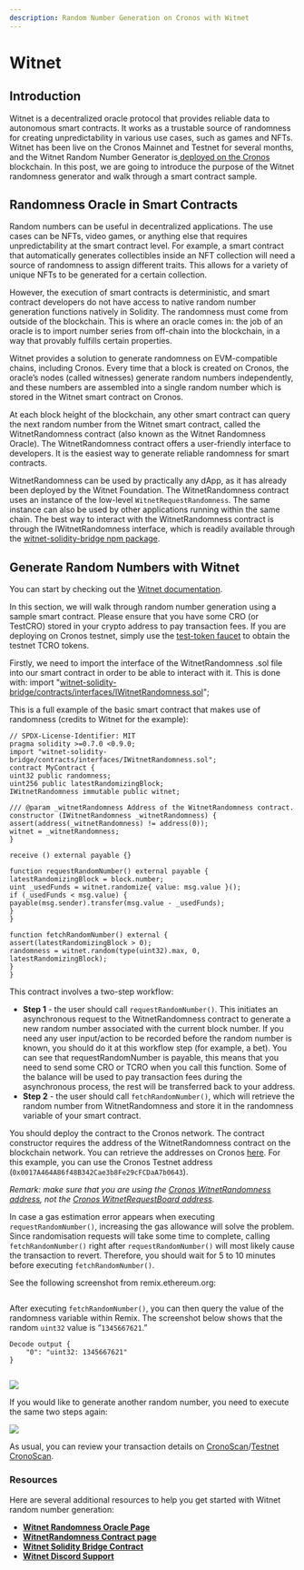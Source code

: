 ```yaml
---
description: Random Number Generation on Cronos with Witnet
---
```


# Witnet

## **Introduction**

Witnet is a decentralized oracle protocol that provides reliable data to autonomous smart contracts. It works as a trustable source of randomness for creating unpredictability in various use cases, such as games and NFTs. Witnet has been live on the Cronos Mainnet and Testnet for several months, and the Witnet Random Number Generator is[ deployed on the Cronos](https://docs.witnet.io/smart-contracts/witnet-randomness-oracle/contract-addresses#cronos-chain) blockchain. In this post, we are going to introduce the purpose of the Witnet randomness generator and walk through a smart contract sample.

## Randomness Oracle in Smart Contracts

Random numbers can be useful in decentralized applications. The use cases can be NFTs, video games, or anything else that requires unpredictability at the smart contract level. For example, a smart contract that automatically generates collectibles inside an NFT collection will need a source of randomness to assign different traits. This allows for a variety of unique NFTs to be generated for a certain collection.

However, the execution of smart contracts is deterministic, and smart contract developers do not have access to native random number generation functions natively in Solidity. The randomness must come from outside of the blockchain. This is where an oracle comes in: the job of an oracle is to import number series from off-chain into the blockchain, in a way that provably fulfills certain properties.

Witnet provides a solution to generate randomness on EVM-compatible chains, including Cronos. Every time that a block is created on Cronos, the oracle’s nodes (called witnesses) generate random numbers independently, and these numbers are assembled into a single random number which is stored in the Witnet smart contract on Cronos.

At each block height of the blockchain, any other smart contract can query the next random number from the Witnet smart contract, called the WitnetRandomness contract (also known as the Witnet Randomness Oracle). The WitnetRandomness contract offers a user-friendly interface to developers. It is the easiest way to generate reliable randomness for smart contracts.

WitnetRandomness can be used by practically any dApp, as it has already been deployed by the Witnet Foundation. The WitnetRandomness contract uses an instance of the low-level `WitnetRequestRandomness`. The same instance can also be used by other applications running within the same chain. The best way to interact with the WitnetRandomness contract is through the IWitnetRandomness interface, which is readily available through the [witnet-solidity-bridge npm package](https://www.npmjs.com/package/witnet-solidity-bridge).

## Generate Random Numbers with Witnet&#x20;

You can start by checking out the [Witnet documentation](https://docs.witnet.io/).

In this section, we will walk through random number generation using a sample smart contract. Please ensure that you have some CRO (or TestCRO) stored in your crypto address to pay transaction fees. If you are deploying on Cronos testnet, simply use the [test-token faucet](https://cronos.org/faucet) to obtain the testnet TCRO tokens.

Firstly, we need to import the interface of the WitnetRandomness .sol file into our smart contract in order to be able to interact with it. This is done with: import "[witnet-solidity-bridge/contracts/interfaces/IWitnetRandomness.sol](https://github.com/witnet/witnet-solidity-bridge/blob/master/contracts/interfaces/IWitnetRandomness.sol)";

This is a full example of the basic smart contract that makes use of randomness (credits to Witnet for the example):

```
// SPDX-License-Identifier: MIT
pragma solidity >=0.7.0 <0.9.0;
import "witnet-solidity-bridge/contracts/interfaces/IWitnetRandomness.sol";
contract MyContract {
uint32 public randomness;
uint256 public latestRandomizingBlock;
IWitnetRandomness immutable public witnet;
 
/// @param _witnetRandomness Address of the WitnetRandomness contract.
constructor (IWitnetRandomness _witnetRandomness) {
assert(address(_witnetRandomness) != address(0));
witnet = _witnetRandomness;
}
 
receive () external payable {}
 
function requestRandomNumber() external payable {
latestRandomizingBlock = block.number;
uint _usedFunds = witnet.randomize{ value: msg.value }();
if (_usedFunds < msg.value) {
payable(msg.sender).transfer(msg.value - _usedFunds);
}
}
 
function fetchRandomNumber() external {
assert(latestRandomizingBlock > 0);
randomness = witnet.random(type(uint32).max, 0, latestRandomizingBlock);
}
}

```

This contract involves a two-step workflow:

* **Step 1** - the user should call `requestRandomNumber()`. This initiates an asynchronous request to the WitnetRandomness contract to generate a new random number associated with the current block number. If you need any user input/action to be recorded before the random number is known, you should do it at this workflow step (for example, a bet). You can see that requestRandomNumber is payable, this means that you need to send some CRO or TCRO when you call this function. Some of the balance will be used to pay transaction fees during the asynchronous process, the rest will be transferred back to your address.
* **Step 2** - the user should call `fetchRandomNumber()`, which will retrieve the random number from WitnetRandomness and store it in the randomness variable of your smart contract.

You should deploy the contract to the Cronos network. The contract constructor requires the address of the WitnetRandomness contract on the blockchain network. You can retrieve the addresses on Cronos [here](https://docs.witnet.io/smart-contracts/witnet-randomness-oracle/contract-addresses#cronos-chain). For this example, you can use the Cronos Testnet address (`0x0017A464A86f48B342Cae3b8Fe29cFCDaA7b0643`).

_Remark: make sure that you are using the_ [_Cronos WitnetRandomness address_](https://docs.witnet.io/smart-contracts/witnet-randomness-oracle/contract-addresses#cronos-chain)_, not the_  [_Cronos WitnetRequestBoard address_](https://docs.witnet.io/smart-contracts/witnet-web-oracle/contracts-addresses#cronos-chain)_._



In case a gas estimation error appears when executing `requestRandomNumber()`, increasing the gas allowance will solve the problem. Since randomisation requests will take some time to complete, calling `fetchRandomNumber()` right after `requestRandomNumber()` will most likely cause the transaction to revert. Therefore, you should wait for 5 to 10 minutes before executing `fetchRandomNumber()`.&#x20;

See the following screenshot from remix.ethereum.org:

<figure><img src="https://lh5.googleusercontent.com/FCESj_Ls4xgSh6EpdDQXWJoXuzhqMuENSwX3uZfP0pH04ZaBaXHvV_gd79gVnrNl1EAZm0MqgX2RKeAghQEo3ZZgiHMn2eMHWstG1p4kboEeJgMXCik9wV61ZAcEL8WlMD4Zc1GYfAIInnMdMo2__zAO525VhOLp-Vrz5Q-SGX_zlX5wKQNy_fBDBQ" alt=""><figcaption></figcaption></figure>

After executing `fetchRandomNumber()`, you can then query the value of the randomness variable within Remix. The screenshot below shows that the random `uint32` value is “`1345667621`.”

```
Decode output {
	"0": "uint32: 1345667621"
}
```

<figure><img src="https://lh3.googleusercontent.com/OSmsr1GqjtlrhWouD1Xvnes7nQqleLxHirGad5jfJqFaOqE8qORmQx4lfLO-FvQdq9TDl-w_KXfYjYF_ZDuiBkSqlD39bZ4TBK_9jtmqugUy94VV-yaUmiVmL8AA-lJQmoWezNIe9STV_IHW_FG7E5X8Msza85P00kC6OAEAo4SskBmkjQ-Gj30j2g" alt=""><figcaption></figcaption></figure>

![](https://lh6.googleusercontent.com/BYwhL506ZusNpz826P8p6aWu55nn-EIb3AnmXaFFaFtbQESwuhY4FwP44BeXZMmGQW27z1kZFnCZhtPxY08wCv7rM6dAErkLSSjuG3jwdtiOgjDG\_I8jkHxF8DnIrAC8AnkxvUP6yAM\_7Njeu0ivT3E-2vtddU6EbnqPIF462ggDelhwsWP8bttHdQ)

If you would like to generate another random number, you need to execute the same two steps again:

![](https://lh5.googleusercontent.com/DW1LJgzPinuOV0DWEYKOyE8GxGQeHWY3QvcW5x4m5j7fUa-m0MGSRtYsEA5Ui794XJd4x-fLC6X8peThAewaWWViOup1X-8WPuFejqK5tz4PYfNtjMbncd6eji-xBkYhZrTBfXxPQ8Mcvzx9RF3hCIs-xLlHv3JXeNGOsc7hz3E9VNeyOeyxwStH6Q)



As usual, you can review your transaction details on [CronoScan](https://cronoscan.com/)/[Testnet CronoScan](https://testnet.cronoscan.com/).



### Resources&#x20;

Here are several additional resources to help you get started with Witnet random number generation:

* [**Witnet Randomness Oracle Page**](https://docs.witnet.io/smart-contracts/witnet-randomness-oracle/randomness-contract#best-practices)
* [**WitnetRandomness Contract page**](https://docs.witnet.io/smart-contracts/witnet-randomness-oracle/randomness-contract)
* [**Witnet Solidity Bridge Contract**](https://github.com/witnet/witnet-solidity-bridge/tree/master/contracts)
* [**Witnet Discord Support**](https://discord.gg/X4uurfP)
